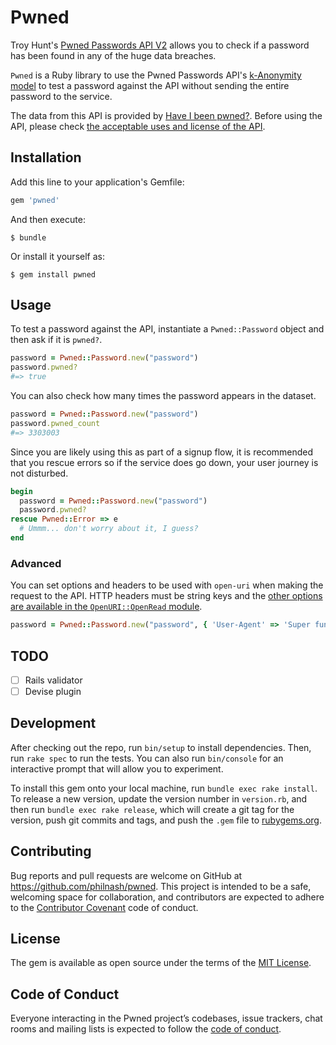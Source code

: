 # Pwned

Troy Hunt's [Pwned Passwords API V2](https://haveibeenpwned.com/API/v2#PwnedPasswords) allows you to check if a password has been found in any of the huge data breaches.

`Pwned` is a Ruby library to use the Pwned Passwords API's [k-Anonymity model](https://www.troyhunt.com/ive-just-launched-pwned-passwords-version-2/#cloudflareprivacyandkanonymity) to test a password against the API without sending the entire password to the service.

The data from this API is provided by [Have I been pwned?](https://haveibeenpwned.com/). Before using the API, please check [the acceptable uses and license of the API](https://haveibeenpwned.com/API/v2#AcceptableUse).

## Installation

Add this line to your application's Gemfile:

```ruby
gem 'pwned'
```

And then execute:

    $ bundle

Or install it yourself as:

    $ gem install pwned

## Usage

To test a password against the API, instantiate a `Pwned::Password` object and then ask if it is `pwned?`.

```ruby
password = Pwned::Password.new("password")
password.pwned?
#=> true
```

You can also check how many times the password appears in the dataset.

```ruby
password = Pwned::Password.new("password")
password.pwned_count
#=> 3303003
```

Since you are likely using this as part of a signup flow, it is recommended that you rescue errors so if the service does go down, your user journey is not disturbed.

```ruby
begin
  password = Pwned::Password.new("password")
  password.pwned?
rescue Pwned::Error => e
  # Ummm... don't worry about it, I guess?
end
```

### Advanced

You can set options and headers to be used with `open-uri` when making the request to the API. HTTP headers must be string keys and the [other options are available in the `OpenURI::OpenRead` module](https://ruby-doc.org/stdlib-2.5.0/libdoc/open-uri/rdoc/OpenURI/OpenRead.html#method-i-open).

```ruby
password = Pwned::Password.new("password", { 'User-Agent' => 'Super fun new user agent' })
```

## TODO

- [ ] Rails validator
- [ ] Devise plugin

## Development

After checking out the repo, run `bin/setup` to install dependencies. Then, run `rake spec` to run the tests. You can also run `bin/console` for an interactive prompt that will allow you to experiment.

To install this gem onto your local machine, run `bundle exec rake install`. To release a new version, update the version number in `version.rb`, and then run `bundle exec rake release`, which will create a git tag for the version, push git commits and tags, and push the `.gem` file to [rubygems.org](https://rubygems.org).

## Contributing

Bug reports and pull requests are welcome on GitHub at https://github.com/philnash/pwned. This project is intended to be a safe, welcoming space for collaboration, and contributors are expected to adhere to the [Contributor Covenant](http://contributor-covenant.org) code of conduct.

## License

The gem is available as open source under the terms of the [MIT License](https://opensource.org/licenses/MIT).

## Code of Conduct

Everyone interacting in the Pwned project’s codebases, issue trackers, chat rooms and mailing lists is expected to follow the [code of conduct](https://github.com/philnash/pwned/blob/master/CODE_OF_CONDUCT.md).
